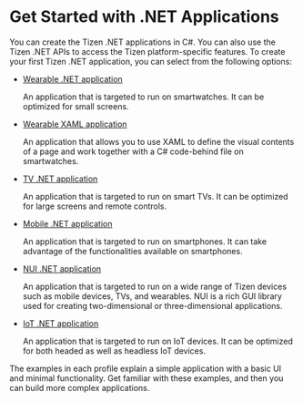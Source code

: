 # Get Started with .NET Applications

You can create the Tizen .NET applications in C#. You can also use the Tizen .NET APIs to access the Tizen platform-specific features. 
To create your first Tizen .NET application, you can select from the following options:

-   [Wearable .NET application](wearable/first-app.md)

    An application that is targeted to run on smartwatches. It can be optimized for small screens.

-   [Wearable XAML application](wearable/first-xaml-app.md)

    An application that allows you to use XAML to define the visual contents of a page and work together with a C# code-behind file on smartwatches.

-   [TV .NET application](tv/first-app.md)

    An application that is targeted to run on smart TVs. It can be optimized for large screens and remote controls.

-   [Mobile .NET application](mobile/first-app.md)

    An application that is targeted to run on smartphones. It can take advantage of the functionalities available on smartphones.

-   [NUI .NET application](nui/quickstart.md)

    An application that is targeted to run on a wide range of Tizen devices such as mobile devices, TVs, and wearables. 
    NUI is a rich GUI library used for creating two-dimensional or three-dimensional applications.

-   [IoT .NET application](iot/first-app.md)

    An application that is targeted to run on IoT devices. It can be optimized for both headed as well as headless IoT devices.

The examples in each profile explain a simple application with a basic UI and minimal functionality. 
Get familiar with these examples, and then you can build more complex applications.




